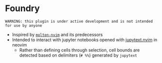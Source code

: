 # Foundry

    WARNING: this plugin is under active development and is not intended for use by anyone

- Inspired by [`molten-nvim`](https://github.com/benlubas/molten-nvim) and its predecessors
- Intended to interact with jupyter notebooks opened with [jupytext.nvim](https://github.com/GCBallesteros/jupytext.nvim) in neovim
    - Rather than defining cells through selection, cell bounds are detected based on delimiters (`# %%`) generated by `jupytext`
